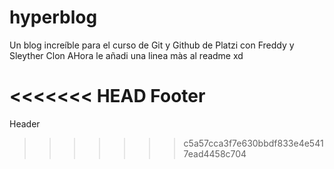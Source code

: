 # hyperblog
Un blog increíble para el curso de Git y Github de Platzi con Freddy y Sleyther Clon
AHora le añadi una linea màs al readme xd

<<<<<<< HEAD
Footer
=======
Header
>>>>>>> c5a57cca3f7e630bbdf833e4e5417ead4458c704
